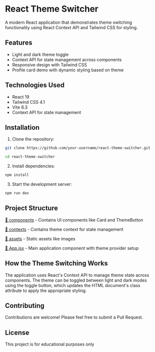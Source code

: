 # React Theme Switcher

A modern React application that demonstrates theme switching functionality using React Context API and Tailwind CSS for styling.

## Features

- Light and dark theme toggle
- Context API for state management across components
- Responsive design with Tailwind CSS
- Profile card demo with dynamic styling based on theme

## Technologies Used

- React 19
- Tailwind CSS 4.1
- Vite 6.3
- Context API for state management

## Installation

1. Clone the repository:
```bash
git clone https://github.com/your-username/react-theme-switcher.git
```
```bash
cd react-theme-switcher
```

2. Install dependencies:
```bash
npm install 
```

3. Start the development server:
```bash
npm run dev 
```


## Project Structure

[📁 components](https://github.com/viditasingh/Theme-Switcher-Card/tree/main/src/components) - Contains UI components like Card and ThemeButton

[📁 contexts](https://github.com/viditasingh/Theme-Switcher-Card/tree/main/src/contexts) - Contains theme context for state management

[📁 assets](https://github.com/viditasingh/Theme-Switcher-Card/tree/main/src/assets) - Static assets like images

[📄 App.jsx](https://github.com/viditasingh/Theme-Switcher-Card/blob/main/src/App.jsx) - Main application component with theme provider setup

## How the Theme Switching Works
The application uses React's Context API to manage theme state across components. The theme can be toggled between light and dark modes using the toggle button, which updates the HTML document's class attribute to apply the appropriate styling.

## Contributing
Contributions are welcome! Please feel free to submit a Pull Request.

## License
This project is for educational purposes only